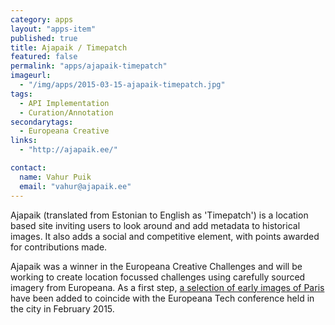 ```yaml
---
category: apps
layout: "apps-item"
published: true
title: Ajapaik / Timepatch
featured: false
permalink: "apps/ajapaik-timepatch"
imageurl: 
  - "/img/apps/2015-03-15-ajapaik-timepatch.jpg"
tags: 
  - API Implementation
  - Curation/Annotation
secondarytags:
  - Europeana Creative
links: 
  - "http://ajapaik.ee/"

contact: 
  name: Vahur Puik
  email: "vahur@ajapaik.ee"
---
```

Ajapaik (translated from Estonian to English as 'Timepatch') is a location based site inviting users to look around and add metadata to historical images. It also adds a social and competitive element, with points awarded for contributions made.

Ajapaik was a winner in the Europeana Creative Challenges and will be working to create location focussed challenges using carefully sourced imagery from Europeana. As a first step, [a selection of early images of Paris](http://ajapaik.ee/game/?album=23) have been added to coincide with the Europeana Tech conference held in the city in February 2015.
